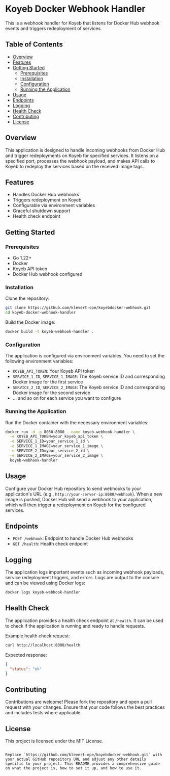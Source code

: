 # Koyeb Docker Webhook Handler

This is a webhook handler for Koyeb that listens for Docker Hub webhook events and triggers redeployment of services.

## Table of Contents

- [Overview](#overview)
- [Features](#features)
- [Getting Started](#getting-started)
  - [Prerequisites](#prerequisites)
  - [Installation](#installation)
  - [Configuration](#configuration)
  - [Running the Application](#running-the-application)
- [Usage](#usage)
- [Endpoints](#endpoints)
- [Logging](#logging)
- [Health Check](#health-check)
- [Contributing](#contributing)
- [License](#license)

## Overview

This application is designed to handle incoming webhooks from Docker Hub and trigger redeployments on Koyeb for specified services. It listens on a specified port, processes the webhook payload, and makes API calls to Koyeb to redeploy the services based on the received image tags.

## Features

- Handles Docker Hub webhooks
- Triggers redeployment on Koyeb
- Configurable via environment variables
- Graceful shutdown support
- Health check endpoint

## Getting Started

### Prerequisites

- Go 1.22+
- Docker
- Koyeb API token
- Docker Hub webhook configured

### Installation

Clone the repository:

```sh
git clone https://github.com/klevert-ope/koyebdocker-webhook.git
cd koyeb-docker-webhook-handler
```

Build the Docker image:

```sh
docker build -t koyeb-webhook-handler .
```

### Configuration

The application is configured via environment variables. You need to set the following environment variables:

- `KOYEB_API_TOKEN`: Your Koyeb API token
- `SERVICE_1_ID`, `SERVICE_1_IMAGE`: The Koyeb service ID and corresponding Docker image for the first service
- `SERVICE_2_ID`, `SERVICE_2_IMAGE`: The Koyeb service ID and corresponding Docker image for the second service
- ... and so on for each service you want to configure

### Running the Application

Run the Docker container with the necessary environment variables:

```sh
docker run -d -p 8080:8080 --name koyeb-webhook-handler \
  -e KOYEB_API_TOKEN=your_koyeb_api_token \
  -e SERVICE_1_ID=your_service_1_id \
  -e SERVICE_1_IMAGE=your_service_1_image \
  -e SERVICE_2_ID=your_service_2_id \
  -e SERVICE_2_IMAGE=your_service_2_image \
  koyeb-webhook-handler
```

## Usage

Configure your Docker Hub repository to send webhooks to your application's URL (e.g., `http://your-server-ip:8080/webhook`). When a new image is pushed, Docker Hub will send a webhook to your application, which will then trigger a redeployment on Koyeb for the configured services.

## Endpoints

- `POST /webhook`: Endpoint to handle Docker Hub webhooks
- `GET /health`: Health check endpoint

## Logging

The application logs important events such as incoming webhook payloads, service redeployment triggers, and errors. Logs are output to the console and can be viewed using Docker logs:

```sh
docker logs koyeb-webhook-handler
```

## Health Check

The application provides a health check endpoint at `/health`. It can be used to check if the application is running and ready to handle requests.

Example health check request:

```sh
curl http://localhost:8080/health
```

Expected response:

```json
{
  "status": "ok"
}
```

## Contributing

Contributions are welcome! Please fork the repository and open a pull request with your changes. Ensure that your code follows the best practices and includes tests where applicable.

## License

This project is licensed under the MIT License.
```

Replace `https://github.com/klevert-ope/koyebdocker-webhook.git` with your actual GitHub repository URL and adjust any other details specific to your project. This README provides a comprehensive guide on what the project is, how to set it up, and how to use it.